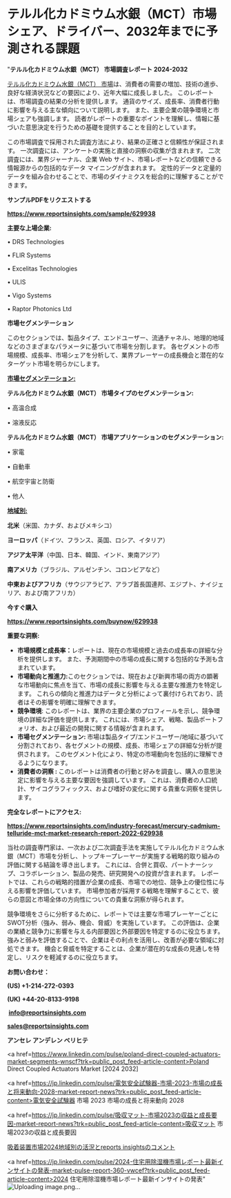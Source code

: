 # テルル化カドミウム水銀（MCT）市場シェア、ドライバー、2032年までに予測される課題

"<strong>テルル化カドミウム水銀（MCT） 市場調査レポート 2024-2032</strong>

<a href=https://www.reportsinsights.com/sample/629938>テルル化カドミウム水銀（MCT） 市場</a>は、消費者の需要の増加、技術の進歩、良好な経済状況などの要因により、近年大幅に成長しました。 このレポートは、市場調査の結果の分析を提供します。 通貨のサイズ、成長率、消費者行動に影響を与える主な傾向について説明します。 また、主要企業の競争環境と市場シェアも強調します。 読者がレポートの重要なポイントを理解し、情報に基づいた意思決定を行うための基礎を提供することを目的としています。

この市場調査で採用された調査方法により、結果の正確さと信頼性が保証されます。 一次調査には、アンケートの実施と直接の洞察の収集が含まれます。 二次調査には、業界ジャーナル、企業 Web サイト、市場レポートなどの信頼できる情報源からの包括的なデータ マイニングが含まれます。 定性的データと定量的データを組み合わせることで、市場のダイナミクスを総合的に理解することができます。

<strong><b>サンプルPDFをリクエストする</b></strong>

<a href=https://www.reportsinsights.com/sample/629938><strong><u>https://www.reportsinsights.com/sample/629938</u></strong></a>

<strong>主要な上場企業:</strong>

• DRS Technologies

• FLIR Systems

• Excelitas Technologies

• ULIS

• Vigo Systems

• Raptor Photonics Ltd

<strong>市場セグメンテーション</strong>

このセクションでは、製品タイプ、エンドユーザー、流通チャネル、地理的地域などのさまざまなパラメータに基づいて市場を分割します。 各セグメントの市場規模、成長率、市場シェアを分析して、業界プレーヤーの成長機会と潜在的なターゲット市場を明らかにします。

<strong><u>市場セグメンテーション</u></strong><strong><u>:</u></strong>

<strong>テルル化カドミウム水銀（MCT） 市場タイプのセグメンテーション:</strong>

• 高温合成

• 溶液反応

<strong>テルル化カドミウム水銀（MCT） 市場アプリケーションのセグメンテーション:</strong>

• 家電

• 自動車

• 航空宇宙と防衛

• 他人

<strong><u>地域別</u></strong><strong><u>:</u></strong>

<strong>北米</strong>（米国、カナダ、およびメキシコ）

<strong>ヨーロッパ</strong>（ドイツ、フランス、英国、ロシア、イタリア）

<strong>アジア太平洋</strong>（中国、日本、韓国、インド、東南アジア）

<strong>南アメリカ</strong>（ブラジル、アルゼンチン、コロンビアなど）

<strong>中東およびアフリカ</strong>（サウジアラビア、アラブ首長国連邦、エジプト、ナイジェリア、および南アフリカ）

<strong>今すぐ購入</strong>

<a href=https://www.reportsinsights.com/buynow/629938><strong><u>https://www.reportsinsights.com/buynow/629938</u></strong></a>

<strong>重要な洞察:</strong>
<ul>
  <li><strong>市場規模と成長率：</strong>レポートは、現在の市場規模と過去の成長率の詳細な分析を提供します。 また、予測期間中の市場の成長に関する包括的な予測も含まれています。</li>
  <li><strong>市場動向と推進力:</strong>このセクションでは、現在および新興市場の両方の顕著な市場動向に焦点を当て、市場の成長に影響を与える主要な推進力を特定します。 これらの傾向と推進力はデータと分析によって裏付けられており、読者はその影響を明確に理解できます。</li>
  <li><strong>競争環境</strong>: このレポートは、業界の主要企業のプロフィールを示し、競争環境の詳細な評価を提供します。 これには、市場シェア、戦略、製品ポートフォリオ、および最近の開発に関する情報が含まれます。</li>
  <li><strong>市場セグメンテーション: </strong>市場は製品タイプ/エンドユーザー/地域に基づいて分割されており、各セグメントの規模、成長、市場シェアの詳細な分析が提供されます。 このセグメント化により、特定の市場動向を包括的に理解できるようになります。</li>
  <li><strong>消費者の洞察 : </strong>このレポートは消費者の行動と好みを調査し、購入の意思決定に影響を与える主要な要因を強調しています。 これは、消費者の人口統計、サイコグラフィックス、および嗜好の変化に関する貴重な洞察を提供します。</li>
</ul>
<strong>完全なレポートにアクセス:</strong>

<a href=https://www.reportsinsights.com/industry-forecast/mercury-cadmium-telluride-mct-market-research-report-2022-629938><strong><u><b>https://www.reportsinsights.com/industry-forecast/mercury-cadmium-telluride-mct-market-research-report-2022-629938</b></u></strong></a>

当社の調査専門家は、一次および二次調査手法を実施してテルル化カドミウム水銀（MCT）市場を分析し、トップキープレーヤーが実施する戦略的取り組みの評価に関する結論を導き出します。 これには、合併と買収、パートナーシップ、コラボレーション、製品の発売、研究開発への投資が含まれます。 レポートでは、これらの戦略的措置が企業の成長、市場での地位、競争上の優位性に与える影響を評価しています。 市場参加者が採用する戦略を理解することで、彼らの意図と市場全体の方向性についての貴重な洞察が得られます。

競争環境をさらに分析するために、レポートでは主要な市場プレーヤーごとにSWOT分析（強み、弱み、機会、脅威）を実施しています。 この評価は、企業の業績と競争力に影響を与える内部要因と外部要因を特定するのに役立ちます。 強みと弱みを評価することで、企業はその利点を活用し、改善が必要な領域に対処できます。 機会と脅威を特定することは、企業が潜在的な成長の見通しを特定し、リスクを軽減するのに役立ちます。

<strong>お問い合わせ：</strong>

<strong>(US) +1-214-272-0393</strong>

<strong>(UK) +44-20-8133-9198</strong>

<strong> </strong><a href=info@reportsinsights.com><strong><u>info@reportsinsights.com</u></strong></a>

<a href=sales@reportsinsights.com><strong><u>sales@reportsinsights.com</u></strong></a>

<strong>アンセレ アンデレン ベリヒテ</strong>

<a href=https://www.linkedin.com/pulse/poland-direct-coupled-actuators-market-segments-wnscf?trk=public_post_feed-article-content>Poland Direct Coupled Actuators Market [2024 2032]</a>

<a href=https://jp.linkedin.com/pulse/電気安全試験器-市場-2023-市場の成長と将来動向-2028-market-report-news?trk=public_post_feed-article-content>電気安全試験器 市場 2023 市場の成長と将来動向 2028</a>

<a href=https://jp.linkedin.com/pulse/吸収マット-市場2023の収益と成長要因-market-report-news?trk=public_post_feed-article-content>吸収マット 市場2023の収益と成長要因</a>

<a href=https://www.linkedin.com/pulse/吸着装置市場2024地域別の活況とreports-insightsのコメント-healthscope-news-245-robvf/>吸着装置市場2024地域別の活況とreports insightsのコメント</a>

<a href=https://jp.linkedin.com/pulse/2024-住宅用除湿機市場レポート最新インサイトの発表-market-pulse-report-360-vwcef?trk=public_post_feed-article-content>2024 住宅用除湿機市場レポート最新インサイトの発表</a>"
![Uploading image.png…]()
